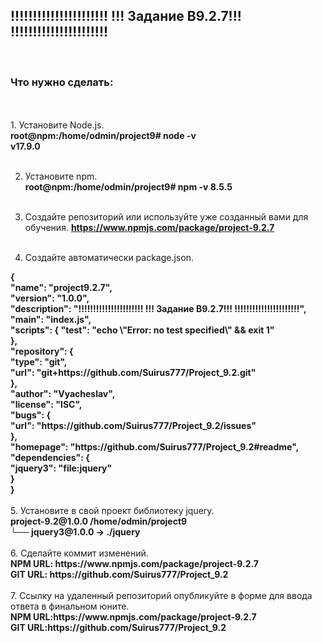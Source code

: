 <h2>
!!!!!!!!!!!!!!!!!!!!!!
!!!  Задание B9.2.7!!!
!!!!!!!!!!!!!!!!!!!!!!
</h2>
<br>
<h3>Что нужно сделать:</h3>
<br><br>
1. Установите Node.js.<br>
<b> root@npm:/home/odmin/project9# node -v <br>
v17.9.0</b><br><br>

2. Установите npm. <br>
<b>root@npm:/home/odmin/project9# npm -v
8.5.5 </b><br><br>
3. Создайте репозиторий или используйте уже созданный вами для обучения.
<b>https://www.npmjs.com/package/project-9.2.7</b><br><br>

4. Создайте автоматически package.json.<br>
<b>
{  <br>
  "name": "project9.2.7", <br>
  "version": "1.0.0", <br>
  "description": "!!!!!!!!!!!!!!!!!!!!!! !!!  Задание B9.2.7!!! !!!!!!!!!!!!!!!!!!!!!!", <br>
  "main": "index.js", <br>
  "scripts": {
    "test": "echo \"Error: no test specified\" && exit 1" <br>
  }, <br>
  "repository": { <br>
    "type": "git", <br>
    "url": "git+https://github.com/Suirus777/Project_9.2.git" <br>
  }, <br>
  "author": "Vyacheslav", <br>
  "license": "ISC", <br>
  "bugs": { <br>
    "url": "https://github.com/Suirus777/Project_9.2/issues" <br>
  }, <br>
  "homepage": "https://github.com/Suirus777/Project_9.2#readme", <br>
  "dependencies": { <br>
    "jquery3": "file:jquery" <br>
  } <br>
} 
</b><br><br>
5. Установите в свой проект библиотеку jquery.<br>
<b>project-9.2@1.0.0 /home/odmin/project9<br>
└── jquery3@1.0.0 -> ./jquery
 </b><br><br>
6. Сделайте коммит изменений.<br>
<b>NPM URL: https://www.npmjs.com/package/project-9.2.7 <br>
   GIT URL: https://github.com/Suirus777/Project_9.2 </b><br><br> 
7. Ссылку на удаленный репозиторий опубликуйте в форме для ввода ответа в финальном юните. <br>
<b>NPM URL:https://www.npmjs.com/package/project-9.2.7 <br>
GIT URL:https://github.com/Suirus777/Project_9.2 </b><br>

